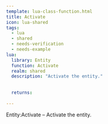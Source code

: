 ```yaml
---
template: lua-class-function.html
title: Activate
icon: lua-shared
tags:
  - lua
  - shared
  - needs-verification
  - needs-example
lua:
  library: Entity
  function: Activate
  realm: shared
  description: "Activate the entity."
  
  
  returns:
    
---
```


<div class="lua__search__keywords">
Entity:Activate &#x2013; Activate the entity.
</div>
